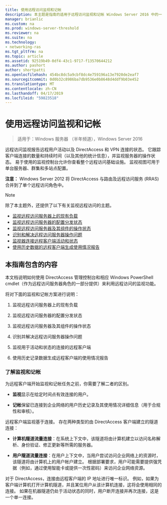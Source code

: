 ```yaml
---
title: 使用远程访问监视和记帐
description: 本主题是指南的适用于远程访问监视和记帐 Windows Server 2016 中的一部分。
manager: brianlic
ms.custom: na
ms.prod: windows-server-threshold
ms.reviewer: na
ms.suite: na
ms.technology:
- networking-ras
ms.tgt_pltfrm: na
ms.topic: article
ms.assetid: 92519b49-0df4-43c1-9717-f13570644212
ms.author: pashort
author: shortpatti
ms.openlocfilehash: 454bc8dc5a9cbf8dc4e759196a13e7920de2eaf7
ms.sourcegitcommit: 0d0b32c8986ba7db9536e0b8648d4ddf9b03e452
ms.translationtype: MT
ms.contentlocale: zh-CN
ms.lasthandoff: 04/17/2019
ms.locfileid: "59823518"
---
```

# <a name="use-remote-access-monitoring-and-accounting"></a>使用远程访问监视和记帐

>适用于：Windows 服务器 （半年频道），Windows Server 2016

远程访问监视报告远程用户活动以及 DirectAccess 和 VPN 连接的状态。 它跟踪客户端连接的数量和持续时间（以及其他的统计信息），并监视服务器的操作状态。 易于使用的监视控制台允许你查看整个远程访问基础设施。 监视视图可用于单台服务器、群集和多站点配置。  
  
**注意：** Windows Server 2012 将 DirectAccess 与路由及远程访问服务 (RRAS) 合并到了单个远程访问角色中。  
  
> [!NOTE]  
> 除了本主题外，还提供了以下有关监视远程访问的主题。  
>   
> -   [监视远程访问服务器上的现有负载](Monitor-the-existing-load-on-the-Remote-Access-server.md)  
> -   [监视远程访问服务器的配置分发状态](Monitor-the-configuration-distribution-status-of-the-Remote-Access-server.md)  
> -   [监视远程访问服务器及其组件的操作状态](Monitor-the-operations-status-of-the-Remote-Access-server-and-its-components.md)  
> -   [识别和解决远程访问服务器操作问题](Identify-and-resolve-Remote-Access-server-operations-problems.md)  
> -   [监视器连接远程客户端活动和状态](Monitor-connected-remote-clients-for-activity-and-status.md)  
> -   [使用历史数据的远程客户端生成使用情况报告](Generate-a-usage-report-for-remote-clients-using-historical-data.md)  

## <a name="in-this-guide"></a>本指南包含的内容  
本文档说明如何使用 DirectAccess 管理控制台和相应 Windows PowerShell cmdlet（作为远程访问服务器角色的一部分提供）来利用远程访问的监视功能。  
  
将对下面的监视和记帐方案进行说明：  
  
1.  监视远程访问服务器上的现有负载  
  
2.  监视远程访问服务器的配置分发状态  
  
3.  监视远程访问服务器及其组件的操作状态  
  
4.  识别并解决远程访问服务器操作问题  
  
5.  监视用于活动和状态的连接的远程客户端  
  
6.  使用历史记录数据生成远程客户端的使用情况报告  
  
### <a name="understand-monitoring-and-accounting"></a>了解监视和记帐  
为远程客户端开始监视和记帐任务之前，你需要了解二者的区别。  
  
-   **监视**显示在给定时间点有效连接的用户。  
  
-   **记帐**保留已连接到企业网络的用户历史记录及其使用情况详细信息（用于合规性和审核）。  
  
远程客户端监视基于连接。 存在两种类型的由 DirectAccess 客户端建立的隧道连接：  
  
-   **计算机隧道流量连接**：在系统上下文中，该隧道将由计算机建立以访问名称解析、身份验证、修正更新等所需的服务器。  
  
-   **用户隧道流量连接**：在用户上下文中，当用户尝试访问企业网络上的资源时，该隧道将由计算机上的用户帐户建立。 根据部署要求，用户可能需要提供强凭据（例如，通过使用智能卡或提供一次性密码）来访问企业网络资源。  
  
对于 DirectAccess，连接由远程客户端的 IP 地址进行唯一标识。 例如，如果为客户端计算机打开计算机隧道，并且某位用户从该计算机连接，这将会使用相同的连接。 如果在机器隧道仍处于活动状态的同时，用户断开连接并再次连接，这是一个单一连接。  
  


